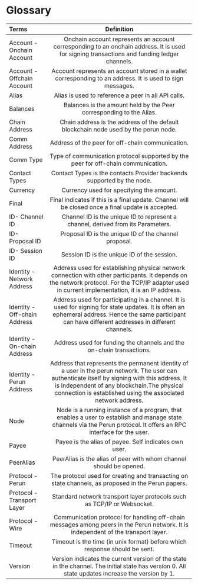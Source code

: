 # Glossary
| Terms          | Definition   |
| :------------- | :----------: |
|Account - Onchain Account|Onchain account represents an account corresponding to an onchain address. It is used for signing transactions and funding ledger channels.|
|Account - Offchain Account|Account represents an account stored in a wallet corresponding to an address. It is used to sign messages.|
|Alias| Alias is used to reference a peer in all API calls.|
|Balances|Balances is the amount held by the Peer corresponding to the Alias.|
|Chain Address|Chain address is the address of the default blockchain node used by the perun node.|
|Comm Address|Address of the peer for off-chain communication.|
|Comm Type|Type of communication protocol supported by the peer for off-chain communication.|
|Contact Types|Contact Types is the contacts Provider backends supported by the node.|
|Currency|Currency used for specifying the amount.|
|Final|Final indicates if this is a final update. Channel will be closed once a final update is accepted.|
|ID- Channel ID|Channel ID is the unique ID to represent a channel, derived from its Parameters.|
|ID- Proposal ID|Proposal ID is the unique ID of the channel proposal.|
|ID- Session ID|Session ID is the unique ID of the session.|
|Identity - Network Address|Address used for establishing physical network connection with other participants. It depends on the network protocol. For the TCP/IP adapter used in current implementation, it is an IP address.|
|Identity - Off-chain Address|Address used for participating in a channel. It is used for signing for state updates. It is often an ephemeral address. Hence the same participant can have different addresses in different channels.|
|Identity - On-chain Address|Address used for funding the channels and the on-chain transactions.|
|Identity - Perun Address|Address that represents the permanent identity of a user in the perun network. The user can authenticate itself by signing with this address. It is independent of any blockchain.The physical connection is established using the associated network address.|
|Node|Node is a running instance of a program, that enables a user to establish and manage state channels via the Perun protocol. It offers an RPC interface for the user.|
|Payee|Payee is the alias of payee. Self indicates own user.|
|PeerAlias|PeerAlias is the alias of peer with whom channel should be opened.|
|Protocol - Perun|The protocol used for creating and transacting on state channels, as proposed in the Perun papers.|
|Protocol - Transport Layer|Standard network transport layer protocols such as TCP/IP or Websocket.|
|Protocol - Wire|Communication protocol for handling off-chain messages among peers in the Perun network. It is independent of the transport layer.|
|Timeout|Timeout is the time (in unix format) before which response should be sent.|
|Version|Version indicates the current version of the state in the channel. The initial state has version 0. All state updates increase the version by 1.|